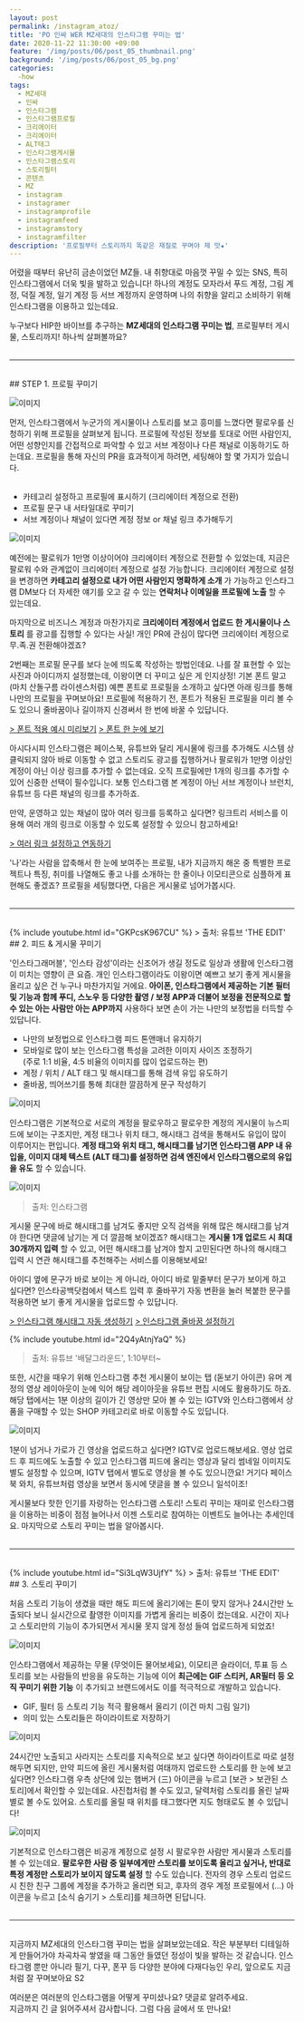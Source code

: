 ```yaml
---
layout: post
permalink: /instagram_atoz/
title: 'PO 인싸 WER MZ세대의 인스타그램 꾸미는 법'
date: 2020-11-22 11:30:00 +09:00
feature: '/img/posts/06/post_05_thumbnail.png'
background: '/img/posts/06/post_05_bg.png'
categories:
  -how
tags:
  - MZ세대
  - 인싸
  - 인스타그램
  - 인스타그램프로필
  - 크리에이터
  - 크리에이터
  - ALT태그
  - 인스타그램게시물
  - 인스타그램스토리
  - 스토리필터
  - 콘텐츠
  - MZ
  - instagram
  - instagramer
  - instagramprofile
  - instagramfeed
  - instagramstory
  - instagramfilter
description: '프로필부터 스토리까지 똑같은 재질로 꾸며야 제 맛★'
---
```


어렸을 때부터 유난히 금손이었던 MZ들. 내 취향대로 마음껏 꾸밀 수 있는 SNS, 특히 인스타그램에서 더욱 빛을 발하고 있습니다! 하나의 계정도 모자라서 푸드 계정, 그림 계정, 덕질 계정, 일기 계정 등 서브 계정까지 운영하며 나의 취향을 알리고 소비하기 위해 인스타그램을 이용하고 있는데요. <br>

누구보다 HIP한 바이브를 추구하는 **MZ세대의 인스타그램 꾸미는 법**, 프로필부터 게시물, 스토리까지! 하나씩 살펴볼까요? <br><br>

---

<br>
## STEP 1. 프로필 꾸미기

![이미지](/img/posts/06/01.png)

먼저, 인스타그램에서 누군가의 게시물이나 스토리를 보고 흥미를 느꼈다면 팔로우를 신청하기 위해 프로필을 살펴보게 됩니다. 프로필에 작성된 정보를 토대로 어떤 사람인지, 어떤 성향인지를 간접적으로 파악할 수 있고 서브 계정이나 다른 채널로 이동하기도 하는데요. 프로필을 통해 자신의 PR을 효과적이게 하려면, 세팅해야 할 몇 가지가 있습니다. <br><br>

* 카테고리 설정하고 프로필에 표시하기 (크리에이터 계정으로 전환)
* 프로필 문구 내 서타일대로 꾸미기
* 서브 계정이나 채널이 있다면 계정 정보 or 채널 링크 추가해두기

![이미지](/img/posts/06/02.jpg)

예전에는 팔로워가 1만명 이상이어야 크리에이터 계정으로 전환할 수 있었는데, 지금은 팔로워 수와 관계없이 크리에이터 계정으로 설정 가능합니다. 크리에이터 계정으로 설정을 변경하면 **카테고리 설정으로 내가 어떤 사람인지 명확하게 소개** 가 가능하고 인스타그램 DM보다 더 자세한 얘기를 오고 갈 수 있는 **연락처나 이메일을 프로필에 노출** 할 수 있는데요. <br>

마지막으로 비즈니스 계정과 마찬가지로 **크리에이터 계정에서 업로드 한 게시물이나 스토리** 를 광고를 집행할 수 있다는 사실! 개인 PR에 관심이 많다면 크리에이터 계정으로 무.족.권 전환해야겠죠? <br>

2번째는 프로필 문구를 보다 눈에 띄도록 작성하는 방법인데요. 나를 잘 표현할 수 있는 사진과 아이디까지 설정했는데, 이왕이면 더 꾸미고 싶은 게 인지상정! 기본 폰트 말고 (마치 산돌구름 라이센스처럼) 예쁜 폰트로 프로필을 소개하고 싶다면 아래 링크를 통해 나만의 프로필을 꾸며보아요! 프로필에 적용하기 전, 폰트가 적용된 프로필을 미리 볼 수도 있으니 줄바꿈이나 길이까지 신경써서 한 번에 바꿀 수 있답니다. <br>

[> 폰트 적용 예시 미리보기](https://metatags.io/font-generator)
[> 폰트 한 눈에 보기](https://igfonts.io)

아시다시피 인스타그램은 페이스북, 유튜브와 달리 게시물에 링크를 추가해도 시스템 상 클릭되지 않아 바로 이동할 수 없고 스토리도 광고를 집행하거나 팔로워가 1만명 이상인 계정이 아닌 이상 링크를 추가할 수 없는데요. 오직 프로필에만 1개의 링크를 추가할 수 있어 신중한 선택이 필수입니다. 보통 인스타그램 본 계정이 아닌 서브 계정이나 브런치, 유튜브 등 다른 채널의 링크를 추가하죠. <br>

만약, 운영하고 있는 채널이 많아 여러 링크를 등록하고 싶다면? 링크트리 서비스를 이용해 여러 개의 링크로 이동할 수 있도록 설정할 수 있으니 참고하세요! <br>

[> 여러 링크 설정하고 연동하기](https://linktr.ee)

'나'라는 사람을 압축해서 한 눈에 보여주는 프로필, 내가 지금까지 해온 중 특별한 프로젝트나 특징, 취미를 나열해도 좋고 나를 소개하는 한 줄이나 이모티콘으로 심플하게 표현해도 좋겠죠? 프로필을 세팅했다면, 다음은 게시물로 넘어가봅시다. <br><br>

---

<br>
{% include youtube.html id="GKPcsK967CU" %}
> 출처: 유튜브 'THE EDIT'

<br>
## 2. 피드 & 게시물 꾸미기

'인스타그래머블', '인스타 감성'이라는 신조어가 생길 정도로 일상과 생활에 인스타그램이 미치는 영향이 큰 요즘. 개인 인스타그램이라도 이왕이면 예쁘고 보기 좋게 게시물을 올리고 싶은 건 누구나 마찬가지일 거에요. **아이폰, 인스타그램에서 제공하는 기본 필터 및 기능과 함께 푸디, 스노우 등 다양한 촬영 / 보정 APP과 더불어 보정을 전문적으로 할 수 있는 아는 사람만 아는 APP까지** 사용하다 보면 손이 가는 나만의 보정법을 터득할 수 있답니다. <br>

* 나만의 보정법으로 인스타그램 피드 톤앤매너 유지하기
* 모바일로 많이 보는 인스타그램 특성을 고려한 이미지 사이즈 조정하기 <br>
  (주로 1:1 비율, 4:5 비율의 이미지를 많이 업로드하는 편)
* 계정 / 위치 / ALT 태그 및 해시태그를 통해 검색 유입 유도하기
* 줄바꿈, 띄어쓰기를 통해 최대한 깔끔하게 문구 작성하기

![이미지](/img/posts/06/03.jpg)

인스타그램은 기본적으로 서로의 계정을 팔로우하고 팔로우한 계정의 게시물이 뉴스피드에 보이는 구조지만, 계정 태그나 위치 태그, 해시태그 검색을 통해서도 유입이 많이 이루어지는 편입니다. **계정 태그와 위치 태그, 해시태그를 남기면 인스타그램 APP 내 유입을, 이미지 대체 텍스트 (ALT 태그)를 설정하면 검색 엔진에서 인스타그램으로의 유입을 유도** 할 수 있습니다. <br>

![이미지](/img/posts/06/04.png)
> 출처: 인스타그램

게시물 문구에 바로 해시태그를 남겨도 좋지만 오직 검색을 위해 많은 해시태그를 남겨야 한다면 댓글에 남기는 게 더 깔끔해 보이겠죠? 해시태그는 **게시물 1개 업로드 시 최대 30개까지 입력** 할 수 있고, 어떤 해시태그를 남겨야 할지 고민된다면 하나의 해시태그 입력 시 연관 해시태그를 추천해주는 서비스를 이용해보세요! <br>

아이디 옆에 문구가 바로 보이는 게 아니라, 아이디 바로 밑줄부터 문구가 보이게 하고 싶다면? 인스타공백닷컴에서 텍스트 입력 후 줄바꾸기 자동 변환을 눌러 복붙한 문구를 적용하면 보기 좋게 게시물을 업로드할 수 있답니다. <br>

[> 인스타그램 해시태그 자동 생성하기](https://www.tagsfinder.com/ko-kr)
[> 인스타그램 줄바꿈 설정하기](https://instablank.com)

{% include youtube.html id="2Q4yAtnjYaQ" %}
> 출처: 유튜브 '배달그라운드', 1:10부터~

또한, 시간을 때우기 위해 인스타그램 추천 게시물이 보이는 탭 (돋보기 아이콘) 유머 계정의 영상 레이아웃이 눈에 익어 해당 레이아웃을 유튜브 편집 시에도 활용하기도 하죠. 해당 탭에서는 1분 이상의 길이가 긴 영상만 모아 볼 수 있는 IGTV와 인스타그램에서 상품을 구매할 수 있는 SHOP 카테고리로 바로 이동할 수도 있답니다. <br>

![이미지](/img/posts/06/05.jpg)

1분이 넘거나 가로가 긴 영상을 업로드하고 싶다면? IGTV로 업로드해보세요. 영상 업로드 후 피드에도 노출할 수 있고 인스타그램 피드에 올리는 영상과 달리 썸네일 이미지도 별도 설정할 수 있으며, IGTV 탭에서 별도로 영상을 볼 수도 있으니깐요! 거기다 페이스북 와치, 유튜브처럼 영상을 보면서 동시에 댓글을 볼 수 있으니 일석이조! <br>

게시물보다 핫한 인기를 자랑하는 인스타그램 스토리! 스토리 꾸미는 재미로 인스타그램을 이용하는 비중이 점점 늘어나서 이젠 스토리로 참여하는 이벤트도 늘어나는 추세인데요. 마지막으로 스토리 꾸미는 법을 알아봅시다. <br><br>

---

<br>
{% include youtube.html id="Si3LqW3UjfY" %}
> 출처: 유튜브 'THE EDIT'


<br>
## 3. 스토리 꾸미기

처음 스토리 기능이 생겼을 때만 해도 피드에 올리기에는 톤이 맞지 않거나 24시간만 노출되다 보니 실시간으로 촬영한 이미지를 가볍게 올리는 비중이 컸는데요. 시간이 지나고 스토리만의 기능이 추가되면서 게시물 못지 않게 정성 들여 업로드하게 되었죠! <br>

![이미지](/img/posts/06/06.png)

인스타그램에서 제공하는 무물 (무엇이든 물어보세요), 이모티콘 슬라이더, 투표 등 스토리를 보는 사람들의 반응을 유도하는 기능에 이어 **최근에는 GIF 스티커, AR필터 등 오직 꾸미기 위한 기능** 이 추가되고 브랜드에서도 이를 적극적으로 개발하고 있습니다. <br>

* GIF, 필터 등 스토리 기능 적극 활용해서 올리기 (이건 마치 그림 일기)
* 의미 있는 스토리들은 하이라이트로 저장하기

![이미지](/img/posts/06/07.jpg)

24시간만 노출되고 사라지는 스토리를 지속적으로 보고 싶다면 하이라이트로 따로 설정해두면 되지만, 만약 피드에 올린 게시물처럼 여태까지 업로드한 스토리를 한 눈에 보고 싶다면? 인스타그램 우측 상단에 있는 햄버거 (三) 아이콘을 누르고 [보관 > 보관된 스토리]에서 확인할 수 있는데요. 사진첩처럼 볼 수도 있고, 달력처럼 스토리를 올린 날짜별로 볼 수도 있어요. 스토리를 올릴 때 위치를 태그했다면 지도 형태로도 볼 수 있답니다! <br>

![이미지](/img/posts/06/08.jpg)

기본적으로 인스타그램은 비공개 계정으로 설정 시 팔로우한 사람만 게시물과 스토리를 볼 수 있는데요. **팔로우한 사람 중 일부에게만 스토리를 보이도록 올리고 싶거나, 반대로 특정 계정만 스토리가 보이지 않도록 설정** 할 수도 있습니다. 전자의 경우 스토리 업로드 시 친한 친구 그룹에 계정을 추가하고 올리면 되고, 후자의 경우 계정 프로필에서 (…) 아이콘을 누르고 [소식 숨기기 > 스토리]를 체크하면 된답니다. <br><br>

---

<br>
지금까지 MZ세대의 인스타그램 꾸미는 법을 살펴보았는데요. 작은 부분부터 디테일하게 만들어가야 차곡차곡 쌓였을 때 그동안 들였던 정성이 빛을 발하는 것 같습니다. 인스타그램 뿐만 아니라 필기, 다꾸, 폰꾸 등 다양한 분야에 다재다능인 우리, 앞으로도 지금처럼 잘 꾸며보아요 S2 <br>

여러분은 여러분의 인스타그램을 어떻게 꾸미셨나요? 댓글로 알려주세요. <br>
지금까지 긴 글 읽어주셔서 감사합니다. 그럼 다음 글에서 또 만나요! <br><br>
